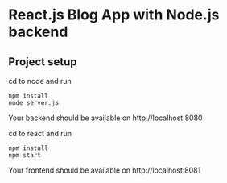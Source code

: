 # React.js Blog App with Node.js backend

## Project setup

cd to node and run

```
npm install
node server.js
```

Your backend should be available on http://localhost:8080


cd to react and run

```
npm install
npm start
```

Your frontend should be available on http://localhost:8081
